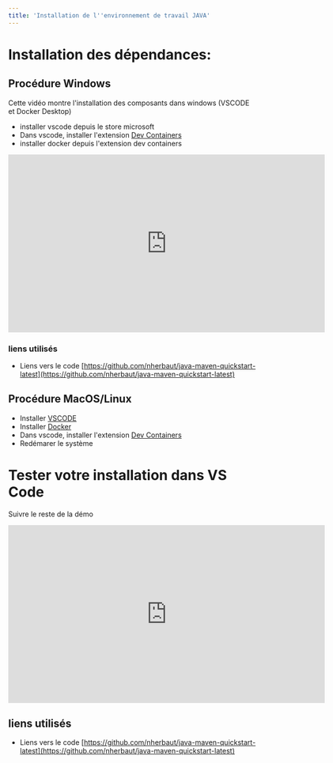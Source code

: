 ```yaml
---
title: 'Installation de l''environnement de travail JAVA'
---
```


# Installation des dépendances:

## Procédure Windows

Cette vidéo montre l'installation des composants dans windows (VSCODE et Docker Desktop)

* installer vscode depuis le store microsoft
* Dans vscode, installer l'extension [Dev Containers](https://marketplace.visualstudio.com/items?itemName=ms-vscode-remote.remote-containers)
* installer docker depuis l'extension dev containers


<iframe src="https://mediatheque.univ-paris1.fr/video/4121-2025-installation-environement-java-21-sous-windows-12/?is_iframe=true" width="640" height="360" style="padding: 0; margin: 0; border:0" allowfullscreen title="[2025] Installation Environement JAVA 21 sous Windows 1/2" ></iframe>

### liens utilisés

* Liens vers le code [https://github.com/nherbaut/java-maven-quickstart-latest](https://github.com/nherbaut/java-maven-quickstart-latest)

## Procédure MacOS/Linux

* Installer [VSCODE](https://code.visualstudio.com/) 
* Installer [Docker](https://docs.docker.com/desktop/install/)
* Dans vscode, installer l'extension [Dev Containers](https://marketplace.visualstudio.com/items?itemName=ms-vscode-remote.remote-containers)
* Redémarer le système

# Tester votre installation dans VS Code

Suivre le reste de la démo

<iframe src="https://mediatheque.univ-paris1.fr/video/4120-2025-installation-environement-java-21/?is_iframe=true" width="640" height="360" style="padding: 0; margin: 0; border:0" allowfullscreen title="[2025] Installation Environement JAVA 21" ></iframe>

## liens utilisés

* Liens vers le code [https://github.com/nherbaut/java-maven-quickstart-latest](https://github.com/nherbaut/java-maven-quickstart-latest)